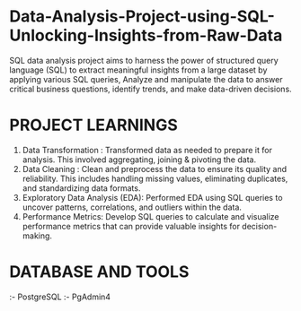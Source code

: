 # Data-Analysis-Project-using-SQL-Unlocking-Insights-from-Raw-Data

SQL data analysis project aims to harness the power of structured query language (SQL) to extract meaningful insights from a large dataset by applying various SQL queries, Analyze and manipulate the data to answer critical business questions, identify trends, and make data-driven decisions.

# PROJECT LEARNINGS
1. Data Transformation : Transformed data as needed to prepare it for analysis. This involved aggregating, joining & pivoting the data.
2. Data Cleaning : Clean and preprocess the data to ensure its quality and reliability. This includes handling missing values, eliminating duplicates, and standardizing data formats.
3. Exploratory Data Analysis (EDA): Performed EDA using SQL queries to uncover patterns, correlations, and outliers within the data.
4. Performance Metrics: Develop SQL queries to calculate and visualize performance metrics that can provide valuable insights for decision-making.

# DATABASE AND TOOLS
:- PostgreSQL
:- PgAdmin4
